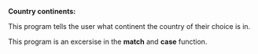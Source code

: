 **Country continents:**

This program tells the user what continent the country of their choice is in.

This program is an excersise in the **match** and **case** function.
